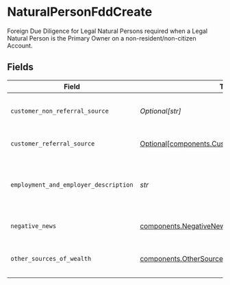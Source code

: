 # NaturalPersonFddCreate

Foreign Due Diligence for Legal Natural Persons required when a Legal Natural Person is the Primary Owner on a non-resident/non-citizen Account.


## Fields

| Field                                                                                                        | Type                                                                                                         | Required                                                                                                     | Description                                                                                                  | Example                                                                                                      |
| ------------------------------------------------------------------------------------------------------------ | ------------------------------------------------------------------------------------------------------------ | ------------------------------------------------------------------------------------------------------------ | ------------------------------------------------------------------------------------------------------------ | ------------------------------------------------------------------------------------------------------------ |
| `customer_non_referral_source`                                                                               | *Optional[str]*                                                                                              | :heavy_minus_sign:                                                                                           | Customer Non-referral Source                                                                                 | Introduced through mobile app                                                                                |
| `customer_referral_source`                                                                                   | [Optional[components.CustomerReferralSourceCreate]](../../models/components/customerreferralsourcecreate.md) | :heavy_minus_sign:                                                                                           | Customer Referral Source                                                                                     |                                                                                                              |
| `employment_and_employer_description`                                                                        | *str*                                                                                                        | :heavy_check_mark:                                                                                           | The description of the applicant's source of wealth                                                          | I am a line cook at a fine dining restaurant with 55 employees                                               |
| `negative_news`                                                                                              | [components.NegativeNewsCreate](../../models/components/negativenewscreate.md)                               | :heavy_check_mark:                                                                                           | Negative News detail.                                                                                        |                                                                                                              |
| `other_sources_of_wealth`                                                                                    | [components.OtherSourcesOfWealthCreate](../../models/components/othersourcesofwealthcreate.md)               | :heavy_check_mark:                                                                                           | Applicant's other source of wealth                                                                           |                                                                                                              |